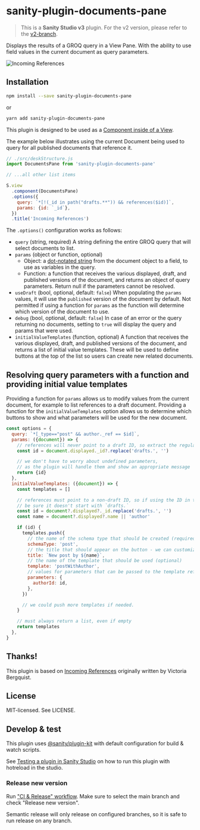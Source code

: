 # sanity-plugin-documents-pane

>This is a **Sanity Studio v3** plugin.
> For the v2 version, please refer to the [v2-branch](https://github.com/sanity-io/sanity-plugin-documents-pane/tree/studio-v2).

Displays the results of a GROQ query in a View Pane. With the ability to use field values in the current document as query parameters.

![Incoming References](https://user-images.githubusercontent.com/9684022/121202594-52bc6180-c86d-11eb-897d-f418047b3d22.png)

## Installation

```sh
npm install --save sanity-plugin-documents-pane
```

or

```sh
yarn add sanity-plugin-documents-pane
```

This plugin is designed to be used as a [Component inside of a View](https://www.sanity.io/docs/structure-builder-reference#c0c8284844b7).

The example below illustrates using the current Document being used to query for all published documents that reference it.

```js
// ./src/deskStructure.js
import DocumentsPane from 'sanity-plugin-documents-pane'

// ...all other list items

S.view
  .component(DocumentsPane)
  .options({
    query: `*[!(_id in path("drafts.**")) && references($id)]`,
    params: {id: `_id`},
  })
  .title('Incoming References')
```

The `.options()` configuration works as follows:

- `query` (string, required) A string defining the entire GROQ query that will select documents to list.
- `params` (object or function, optional)
  - Object: a [dot-notated string](https://www.npmjs.com/package/dlv) from the document object to a field, to use as variables in the query.
  - Function: a function that receives the various displayed, draft, and published versions of the document, and returns an object of query parameters. Return null if the parameters cannot be resolved.
- `useDraft` (bool, optional, default: `false`) When populating the `params` values, it will use the `published` version of the document by default. Not permitted if using a function for `params` as the function will determine which version of the document to use.
- `debug` (bool, optional, default: `false`) In case of an error or the query returning no documents, setting to `true` will display the query and params that were used.
- `initialValueTemplates` (function, optional) A function that receives the various displayed, draft, and published versions of the document, and returns a list of initial value templates. These will be used to define buttons at the top of the list so users can create new related documents.

## Resolving query parameters with a function and providing initial value templates

Providing a function for `params` allows us to modify values from the current document, for example to list references to a draft document. Providing a function for the `initialValueTemplates` option allows us to determine which buttons to show and what parameters will be used for the new document.

```js
const options = {
  query: `*[_type=="post" && author._ref == $id]`,
  params: ({document}) => {
    // references will never point to a draft ID, so extract the regular ID
    const id = document.displayed._id?.replace('drafts.', '')

    // we don't have to worry about undefined parameters,
    // as the plugin will handle them and show an appropriate message
    return {id}
  },
  initialValueTemplates: ({document}) => {
    const templates = []

    // references must point to a non-draft ID, so if using the ID in the template,
    // be sure it doesn't start with `drafts.`
    const id = document?.displayed?._id.replace('drafts.', '')
    const name = document?.displayed?.name || 'author'

    if (id) {
      templates.push({
        // the name of the schema type that should be created (required)
        schemaType: 'post',
        // the title that should appear on the button - we can customize it (required)
        title: `New post by ${name}`,
        // the name of the template that should be used (optional)
        template: 'postWithAuthor',
        // values for parameters that can be passed to the template referenced above (optional)
        parameters: {
          authorId: id,
        },
      })

      // we could push more templates if needed.
    }

    // must always return a list, even if empty
    return templates
  },
}
```

## Thanks!

This plugin is based on [Incoming References](https://github.com/sanity-io/sanity/tree/victoria/incoming-refs-preview/packages/test-studio/src/previews/incoming-refs) originally written by Victoria Bergquist.

## License

MIT-licensed. See LICENSE.

## Develop & test

This plugin uses [@sanity/plugin-kit](https://github.com/sanity-io/plugin-kit)
with default configuration for build & watch scripts.

See [Testing a plugin in Sanity Studio](https://github.com/sanity-io/plugin-kit#testing-a-plugin-in-sanity-studio)
on how to run this plugin with hotreload in the studio.

### Release new version

Run ["CI & Release" workflow](https://github.com/sanity-io/sanity-plugin-documents-pane/actions/workflows/main.yml).
Make sure to select the main branch and check "Release new version".

Semantic release will only release on configured branches, so it is safe to run release on any branch.
